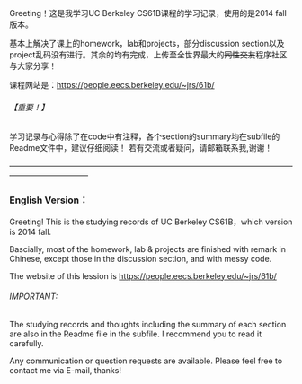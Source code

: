 Greeting！这是我学习UC Berkeley CS61B课程的学习记录，使用的是2014 fall版本。

基本上解决了课上的homework，lab和projects，部分discussion section以及project乱码没有进行。其余的均有完成，上传至全世界最大的~~同性交友~~程序社区与大家分享！

课程网站是：https://people.eecs.berkeley.edu/~jrs/61b/

###### 【重要！】
学习记录与心得除了在code中有注释，各个section的summary均在subfile的Readme文件中，建议仔细阅读！ 若有交流或者疑问，请邮箱联系我,谢谢！

——————————————————————————————————————————————

### English Version： 

Greeting! This is the studying records of UC Berkeley CS61B，which version is 2014 fall.

Bascially, most of the homework, lab & projects are finished with remark in Chinese, except those in the discussion section, and with messy code.

The website of this lession is https://people.eecs.berkeley.edu/~jrs/61b/

###### IMPORTANT: 
The studying records and thoughts including the summary of each section are also in the Readme file in the subfile. I recommend you to read it carefully.

Any communication or question requests are available. Please feel free to contact me via E-mail, thanks!
